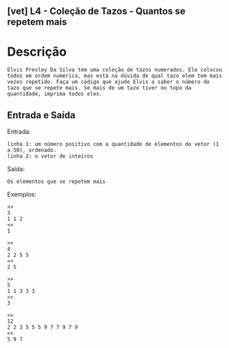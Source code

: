 ## [vet] L4 - Coleção de Tazos - Quantos se repetem mais

# Descrição

    Elvis Presley Da Silva tem uma coleção de tazos numerados. Ele colocou todos em ordem numérica, mas está na dúvida de qual tazo elem tem mais vezes repetido. Faça um código que ajude Elvis a saber o número do tazo que se repete mais. Se mais de um tazo tiver no topo da quantidade, imprima todos eles.


## Entrada e Saída

Entrada:
    
    linha 1: um número positivo com a quantidade de elementos do vetor (1 a 50), ordenado.
    linha 2: o vetor de inteiros

Saída: 

    Os elementos que se repetem mais

Exemplos:

    >>
    3
    1 1 2
    <<
    1
    
    >>
    4
    2 2 5 5
    <<
    2 5
    
    >>
    5 
    1 1 3 3 3
    <<
    3

    >>
    12
    2 2 3 5 5 5 9 7 7 9 7 9
    <<
    5 9 7
